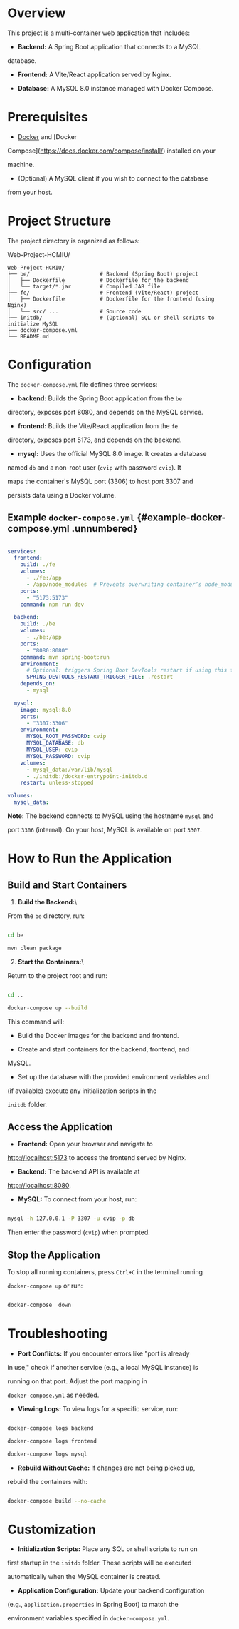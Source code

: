 
# Overview

  

This project is a multi-container web application that includes:

  

-  **Backend:** A Spring Boot application that connects to a MySQL

database.

  

-  **Frontend:** A Vite/React application served by Nginx.

  

-  **Database:** A MySQL 8.0 instance managed with Docker Compose.

  

# Prerequisites

  

- [Docker](https://www.docker.com/get-started) and [Docker

Compose](https://docs.docker.com/compose/install/) installed on your

machine.

  

- (Optional) A MySQL client if you wish to connect to the database

from your host.

  

# Project Structure

  

The project directory is organized as follows:

  

Web-Project-HCMIU/

    Web-Project-HCMIU/
    ├── be/                      # Backend (Spring Boot) project
    │   ├── Dockerfile           # Dockerfile for the backend
    │   └── target/*.jar         # Compiled JAR file
    ├── fe/                      # Frontend (Vite/React) project
    │   ├── Dockerfile           # Dockerfile for the frontend (using Nginx)
    │   └── src/ ...             # Source code
    ├── initdb/                  # (Optional) SQL or shell scripts to initialize MySQL
    ├── docker-compose.yml
    └── README.md

  

# Configuration

  

The `docker-compose.yml` file defines three services:

  

-  **backend:** Builds the Spring Boot application from the `be`

directory, exposes port 8080, and depends on the MySQL service.

  

-  **frontend:** Builds the Vite/React application from the `fe`

directory, exposes port 5173, and depends on the backend.

  

-  **mysql:** Uses the official MySQL 8.0 image. It creates a database

named `db` and a non-root user (`cvip` with password `cvip`). It

maps the container's MySQL port (3306) to host port 3307 and

persists data using a Docker volume.

  

## Example `docker-compose.yml` {#example-docker-compose.yml .unnumbered}

  

``` {.yaml language="yaml"}

services:
  frontend:
    build: ./fe
    volumes:
      - ./fe:/app
      - /app/node_modules  # Prevents overwriting container’s node_modules with an empty host folder
    ports:
      - "5173:5173"
    command: npm run dev

  backend:
    build: ./be
    volumes:
      - ./be:/app
    ports:
      - "8080:8080"
    command: mvn spring-boot:run
    environment:
      # Optional: triggers Spring Boot DevTools restart if using this feature
      SPRING_DEVTOOLS_RESTART_TRIGGER_FILE: .restart
    depends_on:
      - mysql

  mysql:
    image: mysql:8.0
    ports:
      - "3307:3306"
    environment:
      MYSQL_ROOT_PASSWORD: cvip
      MYSQL_DATABASE: db
      MYSQL_USER: cvip
      MYSQL_PASSWORD: cvip
    volumes:
      - mysql_data:/var/lib/mysql
      - ./initdb:/docker-entrypoint-initdb.d
    restart: unless-stopped

volumes:
  mysql_data:

```

  

**Note:** The backend connects to MySQL using the hostname `mysql` and

port `3306` (internal). On your host, MySQL is available on port `3307`.

  

# How to Run the Application

  

## Build and Start Containers

  

1.  **Build the Backend:**\

From the `be` directory, run:

  

``` {.bash language="bash"}

cd be

mvn clean package

```

  

2.  **Start the Containers:**\

Return to the project root and run:

  

``` {.bash language="bash"}

cd ..

docker-compose up --build

```

  

This command will:

  

- Build the Docker images for the backend and frontend.

  

- Create and start containers for the backend, frontend, and

MySQL.

  

- Set up the database with the provided environment variables and

(if available) execute any initialization scripts in the

`initdb` folder.

  

## Access the Application

  

-  **Frontend:** Open your browser and navigate to

<http://localhost:5173> to access the frontend served by Nginx.

  

-  **Backend:** The backend API is available at

<http://localhost:8080>.

  

-  **MySQL:** To connect from your host, run:

  

``` {.bash language="bash"}

mysql -h 127.0.0.1 -P 3307 -u cvip -p db

```

  

Then enter the password (`cvip`) when prompted.

  

## Stop the Application

  

To stop all running containers, press `Ctrl+C` in the terminal running

`docker-compose up` or run:

  

``` {.bash language="bash"}

docker-compose  down

```

  

# Troubleshooting

  

-  **Port Conflicts:** If you encounter errors like \"port is already

in use,\" check if another service (e.g., a local MySQL instance) is

running on that port. Adjust the port mapping in

`docker-compose.yml` as needed.

  

-  **Viewing Logs:** To view logs for a specific service, run:

  

``` {.bash language="bash"}

docker-compose logs backend

docker-compose logs frontend

docker-compose logs mysql

```

  

-  **Rebuild Without Cache:** If changes are not being picked up,

rebuild the containers with:

  

``` {.bash language="bash"}

docker-compose build --no-cache

```

  

# Customization

  

-  **Initialization Scripts:** Place any SQL or shell scripts to run on

first startup in the `initdb` folder. These scripts will be executed

automatically when the MySQL container is created.

  

-  **Application Configuration:** Update your backend configuration

(e.g., `application.properties` in Spring Boot) to match the

environment variables specified in `docker-compose.yml`.

